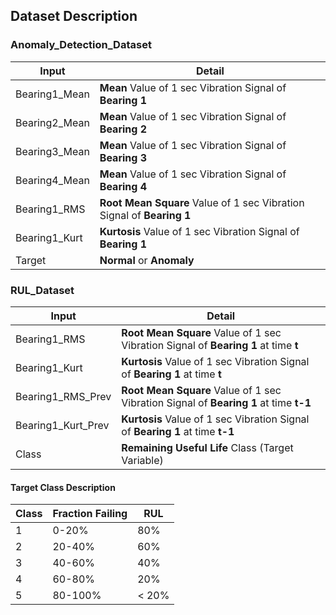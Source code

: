 
## Dataset Description

### Anomaly_Detection_Dataset
Input|Detail
-----|------
Bearing1_Mean|__Mean__ Value of 1 sec Vibration Signal of __Bearing 1__
Bearing2_Mean|__Mean__ Value of 1 sec Vibration Signal of __Bearing 2__
Bearing3_Mean|__Mean__ Value of 1 sec Vibration Signal of __Bearing 3__
Bearing4_Mean|__Mean__ Value of 1 sec Vibration Signal of __Bearing 4__
Bearing1_RMS|__Root Mean Square__ Value of 1 sec Vibration Signal of __Bearing 1__
Bearing1_Kurt|__Kurtosis__ Value of 1 sec Vibration Signal of __Bearing 1__
Target|__Normal__ or __Anomaly__

### RUL_Dataset
Input|Detail
-----|------
Bearing1_RMS|__Root Mean Square__ Value of 1 sec Vibration Signal of __Bearing 1__ at time __t__
Bearing1_Kurt|__Kurtosis__ Value of 1 sec Vibration Signal of __Bearing 1__ at time __t__
Bearing1_RMS_Prev|__Root Mean Square__ Value of 1 sec Vibration Signal of __Bearing 1__ at time __t-1__
Bearing1_Kurt_Prev|__Kurtosis__ Value of 1 sec Vibration Signal of __Bearing 1__ at time __t-1__
Class|__Remaining Useful Life__ Class (Target Variable)

#### Target Class Description 
Class | Fraction Failing | RUL
------|------------------|----
1 | 0-20% | 80%
2 | 20-40% | 60%
3 | 40-60% | 40%
4 | 60-80% | 20%
5 | 80-100% | < 20%
